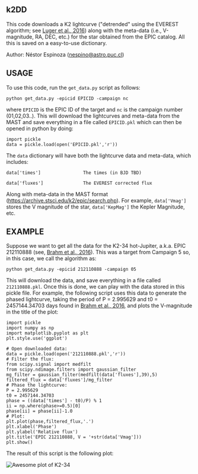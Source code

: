 k2DD
----

This code downloads a K2 lightcurve ("detrended" using the EVEREST algorithm; see [Luger et al., 2016](http://arxiv.org/abs/1607.00524)) 
along with the meta-data (i.e., V-magnitude, RA, DEC, etc.) for the star obtained from the EPIC catalog. 
All this is saved on a easy-to-use dictionary. 

Author: Néstor Espinoza (nespino@astro.puc.cl)

USAGE
-----
To use this code, run the `get_data.py` script as follows:

    python get_data.py -epicid EPICID -campaign nc

where `EPICID` is the EPIC ID of the target and `nc` is the campaign number (01,02,03..). This 
will download the lightcurves and meta-data from the MAST and save everything in a file called 
`EPICID.pkl` which can then be opened in python by doing:

    import pickle
    data = pickle.load(open('EPICID.pkl','r'))

The `data` dictionary will have both the lightcurve data and meta-data, which includes:

    data['times']                The times (in BJD TBD)
    
    data['fluxes']               The EVEREST corrected flux

Along with meta-data in the MAST format (https://archive.stsci.edu/k2/epic/search.php). For example, 
`data['Vmag']` stores the V magnitude of the star, `data['KepMag']` the Kepler Magnitude, etc.

EXAMPLE
-------
Suppose we want to get all the data for the K2-34 hot-Jupiter, a.k.a. EPIC 212110888 (see, [Brahm et al., 
2016](https://arxiv.org/abs/1603.01721)). This was a target from Campaign 5 so, in this case, we call 
the algorithm as:

    python get_data.py -epicid 212110888 -campaign 05

This will download the data, and save everything in a file called `212110888.pkl`. Once this is done, 
we can play with the data stored in this pickle file. For example, the following script uses this 
data to generate the phased lightcurve, taking the period of P = 2.995629 and t0 = 2457144.34703 
days found in [Brahm et al., 2016](https://arxiv.org/abs/1603.01721), and plots the V-magnitude in the title of the plot:

    import pickle
    import numpy as np
    import matplotlib.pyplot as plt
    plt.style.use('ggplot')

    # Open downloaded data:
    data = pickle.load(open('212110888.pkl','r'))
    # Filter the flux:
    from scipy.signal import medfilt
    from scipy.ndimage.filters import gaussian_filter
    mg_filter = gaussian_filter(medfilt(data['fluxes'],39),5)
    filtered_flux = data['fluxes']/mg_filter
    # Phase the lightcurve:
    P = 2.995629
    t0 = 2457144.34703
    phase = ((data['times'] - t0)/P) % 1
    ii = np.where(phase>=0.5)[0]
    phase[ii] = phase[ii]-1.0
    # Plot:
    plt.plot(phase,filtered_flux,'.')
    plt.xlabel('Phase')
    plt.ylabel('Relative flux')
    plt.title('EPIC 212110888, V = '+str(data['Vmag']))
    plt.show()
    
The result of this script is the following plot:

![Awesome plot of K2-34](/imgs/example.png)
